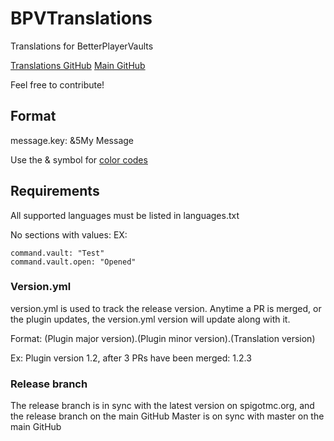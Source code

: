 # BPVTranslations
Translations for BetterPlayerVaults

[Translations GitHub](https://github.com/BigBadE/BPVTranslations/tree/master)
[Main GitHub](https://github.com/BigBadE/BetterPlayerVaults/tree/master)

Feel free to contribute!

## Format

message.key: &5My Message

Use the & symbol for [color codes](https://minecraft.gamepedia.com/Formatting_codes)

## Requirements 
All supported languages must be listed in languages.txt

No sections with values: 
EX:
```
command.vault: "Test"
command.vault.open: "Opened"
```

### Version.yml
version.yml is used to track the release version. Anytime a PR is merged, or the plugin updates, the version.yml version will update along with it.

Format:
(Plugin major version).(Plugin minor version).(Translation version)

Ex:
Plugin version 1.2, after 3 PRs have been merged: 1.2.3

### Release branch
The release branch is in sync with the latest version on spigotmc.org, and the release branch on the main GitHub
Master is on sync with master on the main GitHub